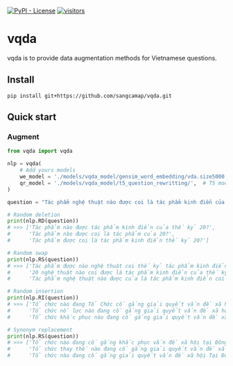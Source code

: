 [![PyPI - License](https://img.shields.io/hexpm/l/plug)](https://github.com/sangcamap/vqda/blob/main/LICENSE)
[![visitors](https://visitor-badge.glitch.me/badge?page_id=vqda.count_visitors)](https://visitor-badge.glitch.me)

# vqda
vqda is to provide data augmentation methods for Vietnamese questions.

## Install

```
pip install git+https://github.com/sangcamap/vqda.git
```

## Quick start

### Augment

```python
from vqda import vqda

nlp = vqda(
    # Add yours models 
    we_model = './models/vqda_model/gensim_word_embedding/vda.size5000.bin',   # Gensim
    qr_model = './models/vqda_model/t5_question_rewritting/',  # T5 model
)

question = "Tác phẩm nghệ thuật nào được coi là tác phẩm kinh điển của thế kỷ 20?"

# Random deletion
print(nlp.RD(question))
# >>> ['Tác phẩm nào được tác phẩm kinh điển của thế kỷ 20?', 
#      'Tác phẩm nào được coi là tác phẩm của 20?', 
#      'Tác phẩm được coi là tác phẩm kinh điển thế kỷ 20?']

# Random swap
print(nlp.RS(question))
# >>> ['Tác phẩm được nào nghệ thuật coi thế kỷ tác phẩm kinh điển của là 20?', 
#      '20 nghệ thuật nào coi được là tác phẩm kinh điển của thế kỷ Tác phẩm?', 
#      'Tác phẩm nghệ thuật nào được của là tác phẩm kinh điển coi 20 thế kỷ?']

# Random insertion
print(nlp.RI(question))
# >>> ['Tổ chức nào đang Tổ Chức cố gắng giải quyết vấn đề xã hội tại Đông Nam Á?', 
#      'Tổ chức nỗ lực nào đang cố gắng giải quyết vấn đề xã hội tại Đông Nam Á?', 
#      'Tổ chức khắc phục nào đang cố gắng giải quyết vấn đề xã hội tại Đông Nam Á?']

# Synonym replacement
print(nlp.RS(question))
# >>> ['Tổ chức nào đang cố gắng khắc phục vấn đề xã hội tại Đông Nam Á?', 
#      'Tổ chức thay thế nào đang cố gắng giải quyết vấn đề xã hội tại Đông Nam Á?', 
#      'Tổ chức nào đang cố gắng giải quyết vấn đề xã hội Tại Đông Nam Á?']

```
